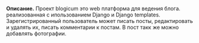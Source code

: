 **Описание.**
Проект blogicum это web платформа для ведения блога. реализованная с ипользованием Django и Django templates. Зарегистрированный пользователь может писать посты, редактировать и удалять их, писать комментарии к постам. В пост такк же можно добавлять фотографии.
